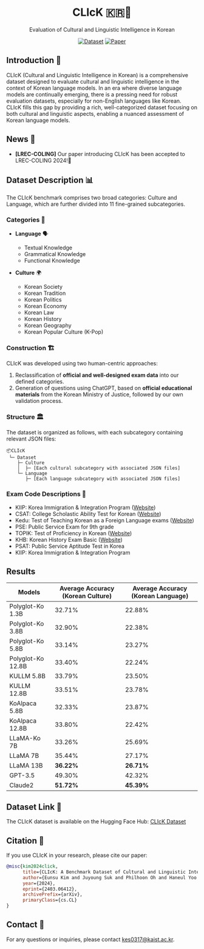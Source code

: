<div align="center">
  <h1>CLIcK 🇰🇷🧠</h1>
  <p>Evaluation of Cultural and Linguistic Intelligence in Korean</p>
  <p>
    <a href="https://huggingface.co/datasets/your_username/CLIcK"><img src="https://img.shields.io/badge/Dataset-CLIcK-blue" alt="Dataset"></a>
    <a href="https://arxiv.org/abs/2403.06412"><img src="https://img.shields.io/badge/Paper-LREC--COLING-green" alt="Paper"></a>
  </p>
</div>


## Introduction 🎉

CLIcK (Cultural and Linguistic Intelligence in Korean) is a comprehensive dataset designed to evaluate cultural and linguistic intelligence in the context of Korean language models. In an era where diverse language models are continually emerging, there is a pressing need for robust evaluation datasets, especially for non-English languages like Korean. CLIcK fills this gap by providing a rich, well-categorized dataset focusing on both cultural and linguistic aspects, enabling a nuanced assessment of Korean language models.

## News 📰

- **[LREC-COLING]** Our paper introducing CLIcK has been accepted to LREC-COLING 2024!🎉

## Dataset Description 📊

The CLIcK benchmark comprises two broad categories: Culture and Language, which are further divided into 11 fine-grained subcategories.

### Categories 📂

- **Language** 🗣️
  - Textual Knowledge
  - Grammatical Knowledge
  - Functional Knowledge

- **Culture** 🌍
  - Korean Society
  - Korean Tradition
  - Korean Politics
  - Korean Economy
  - Korean Law
  - Korean History
  - Korean Geography
  - Korean Popular Culture (K-Pop)


### Construction 🏗️

CLIcK was developed using two human-centric approaches:

1. Reclassification of **official and well-designed exam data** into our defined categories.
2. Generation of questions using ChatGPT, based on **official educational materials** from the Korean Ministry of Justice, followed by our own validation process.

### Structure 🏛️

The dataset is organized as follows, with each subcategory containing relevant JSON files:

```
📦CLIcK
 └─ Dataset
    ├─ Culture
    │  ├─ [Each cultural subcategory with associated JSON files]
    └─ Language
       ├─ [Each language subcategory with associated JSON files]
```

### Exam Code Descriptions 📜

- KIIP: Korea Immigration & Integration Program ([Website](www.immigration.go.kr))
- CSAT: College Scholastic Ability Test for Korean ([Website](https://www.suneung.re.kr/))
- Kedu: Test of Teaching Korean as a Foreign Language exams ([Website](https://www.q-net.or.kr/man001.do?gSite=L&gId=36))
- PSE: Public Service Exam for 9th grade
- TOPIK: Test of Proficiency in Korean ([Website](https://www.topik.go.kr/))
- KHB: Korean History Exam Basic ([Website](https://www.historyexam.go.kr/))
- PSAT: Public Service Aptitude Test in Korea
- KIIP: Korea Immigration & Integration Program

## Results

| Models            | Average Accuracy (Korean Culture) | Average Accuracy (Korean Language) |
|-------------------|-----------------------------------|------------------------------------|
| Polyglot-Ko 1.3B  | 32.71%                            | 22.88%                             |
| Polyglot-Ko 3.8B  | 32.90%                            | 22.38%                             |
| Polyglot-Ko 5.8B  | 33.14%                            | 23.27%                             |
| Polyglot-Ko 12.8B | 33.40%                            | 22.24%                             |
| KULLM 5.8B        | 33.79%                            | 23.50%                             |
| KULLM 12.8B       | 33.51%                            | 23.78%                             |
| KoAlpaca 5.8B     | 32.33%                            | 23.87%                             |
| KoAlpaca 12.8B    | 33.80%                            | 22.42%                             |
| LLaMA-Ko 7B       | 33.26%                            | 25.69%                             |
| LLaMA 7B          | 35.44%                            | 27.17%                             |
| LLaMA 13B         | **36.22%**                        | **26.71%**                         |
| GPT-3.5           | 49.30%                            | 42.32%                             |
| Claude2           | **51.72%**                        | **45.39%**                         |


## Dataset Link 🔗

The CLIcK dataset is available on the Hugging Face Hub: [CLIcK Dataset](https://huggingface.co/datasets/your_username/CLIcK)


## Citation 📝

If you use CLIcK in your research, please cite our paper:

```bibtex
@misc{kim2024click,
      title={CLIcK: A Benchmark Dataset of Cultural and Linguistic Intelligence in Korean}, 
      author={Eunsu Kim and Juyoung Suk and Philhoon Oh and Haneul Yoo and James Thorne and Alice Oh},
      year={2024},
      eprint={2403.06412},
      archivePrefix={arXiv},
      primaryClass={cs.CL}
}
```

## Contact 📧

For any questions or inquiries, please contact [kes0317@kaist.ac.kr](mailto:kes0317@kaist.ac.kr).
